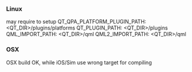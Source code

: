 ### Linux
may require to setup
QT_QPA_PLATFORM_PLUGIN_PATH: <QT_DIR>/plugins/platforms
QT_PLUGIN_PATH: <QT_DIR>/plugins
QML_IMPORT_PATH: <QT_DIR>/qml
QML2_IMPORT_PATH: <QT_DIR>/qml

### OSX
OSX build OK, while iOS/Sim use wrong target for compiling